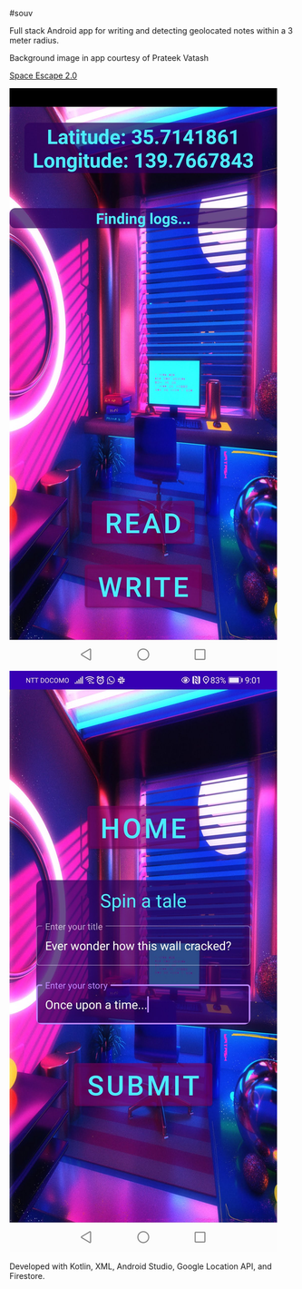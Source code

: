 #souv

Full stack Android app for writing and detecting geolocated notes within a 3 meter radius.

Background image in app courtesy of Prateek Vatash

[Space Escape 2.0](https://www.behance.net/gallery/77056769/Space-Escape-20)

![Home](https://github.com/heysivani/souv/blob/master/screenshots/home.jpg)
![Write a note](https://github.com/heysivani/souv/blob/master/screenshots/write.jpg)

Developed with Kotlin, XML, Android Studio, Google Location API, and Firestore.
